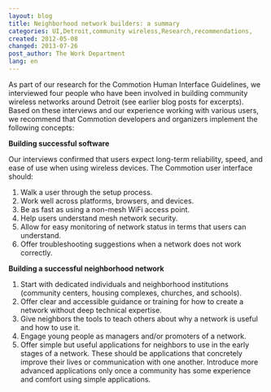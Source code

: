 ```yaml
---
layout: blog
title: Neighborhood network builders: a summary
categories: UI,Detroit,community wireless,Research,recommendations,
created: 2012-05-08
changed: 2013-07-26
post_author: The Work Department
lang: en
---
```

  <div class="field-content"><p>As part of our research for the Commotion Human Interface Guidelines, we interviewed four people who have been involved in building community wireless networks around Detroit (see earlier blog posts for excerpts). Based on these interviews and our experience working with various users, we recommend that Commotion developers and organizers implement the following concepts:</p>
<!--break--><p><strong>Building successful software</strong></p><p>Our interviews confirmed that users expect long-term reliability, speed, and ease of use when using wireless devices. The Commotion user interface should:</p><ol><li>Walk a user through the setup process.</li><li>Work well across platforms, browsers, and devices.</li><li>Be as fast as using a non-mesh WiFi access point.</li><li>Help users understand mesh network security.</li><li>Allow for easy monitoring of network status in terms that users can understand.</li><li>Offer troubleshooting suggestions when a network does not work correctly.</li></ol><p><strong>Building a successful neighborhood network</strong></p><ol><li>Start with dedicated individuals and neighborhood institutions (community centers, housing complexes, churches, and schools).</li><li>Offer clear and accessible guidance or training for how to create a network without deep technical expertise.</li><li>Give neighbors the tools to teach others about why a network is useful and how to use it.</li><li>Engage young people as managers and/or promoters of a network.</li><li>Offer simple but useful applications for neighbors to use in the early stages of a network. These should be applications that concretely improve their lives or communication with one another. Introduce more advanced applications only once a community has some experience and comfort using simple applications.</li></ol></div> 
